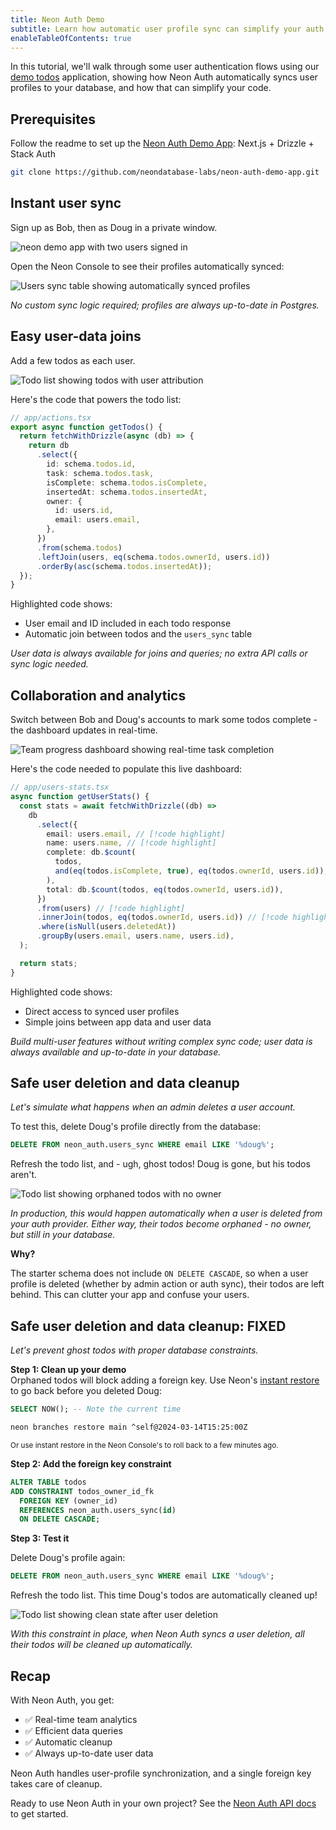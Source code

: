 ```yaml
---
title: Neon Auth Demo
subtitle: Learn how automatic user profile sync can simplify your auth workflow
enableTableOfContents: true
---
```


In this tutorial, we'll walk through some user authentication flows using our [demo todos](https://github.com/neondatabase-labs/neon-auth-demo-app) application, showing how Neon Auth automatically syncs user profiles to your database, and how that can simplify your code.

## Prerequisites

Follow the readme to set up the [Neon Auth Demo App](https://github.com/neondatabase-labs/neon-auth-demo-app): Next.js + Drizzle + Stack Auth

```bash
git clone https://github.com/neondatabase-labs/neon-auth-demo-app.git
```

<Steps>

## Instant user sync

Sign up as Bob, then as Doug in a private window.

![neon demo app with two users signed in ](/docs/guides/neon_auth_demo_new_users.png)

Open the Neon Console to see their profiles automatically synced:

![Users sync table showing automatically synced profiles](/docs/guides/neon_auth_users_sync.png)

*No custom sync logic required; profiles are always up-to-date in Postgres.*

## Easy user-data joins

Add a few todos as each user.

![Todo list showing todos with user attribution](/docs/guides/neon_auth_demo_todos.png)

Here's the code that powers the todo list:

```ts {7-11,14,15} showLineNumbers
// app/actions.tsx
export async function getTodos() {
  return fetchWithDrizzle(async (db) => {
    return db
      .select({
        id: schema.todos.id,
        task: schema.todos.task,
        isComplete: schema.todos.isComplete,
        insertedAt: schema.todos.insertedAt,
        owner: {
          id: users.id,
          email: users.email,
        },
      })
      .from(schema.todos)
      .leftJoin(users, eq(schema.todos.ownerId, users.id))
      .orderBy(asc(schema.todos.insertedAt));
  });
}
```

Highlighted code shows:

- User email and ID included in each todo response
- Automatic join between todos and the `users_sync` table

*User data is always available for joins and queries; no extra API calls or sync logic needed.*

## Collaboration and analytics

Switch between Bob and Doug's accounts to mark some todos complete - the dashboard updates in real-time.

![Team progress dashboard showing real-time task completion](/docs/guides/neon_auth_demo_progress.png)

Here's the code needed to populate this live dashboard:

```ts showLineNumbers
// app/users-stats.tsx
async function getUserStats() {
  const stats = await fetchWithDrizzle((db) =>
    db
      .select({
        email: users.email, // [!code highlight]
        name: users.name, // [!code highlight]
        complete: db.$count(
          todos,
          and(eq(todos.isComplete, true), eq(todos.ownerId, users.id)),
        ),
        total: db.$count(todos, eq(todos.ownerId, users.id)),
      })
      .from(users) // [!code highlight]
      .innerJoin(todos, eq(todos.ownerId, users.id)) // [!code highlight]
      .where(isNull(users.deletedAt))
      .groupBy(users.email, users.name, users.id),
  );

  return stats;
}
```

Highlighted code shows:

- Direct access to synced user profiles
- Simple joins between app data and user data

*Build multi-user features without writing complex sync code; user data is always available and up-to-date in your database.*

## Safe user deletion and data cleanup

_Let's simulate what happens when an admin deletes a user account._

To test this, delete Doug's profile directly from the database:

```sql
DELETE FROM neon_auth.users_sync WHERE email LIKE '%doug%';
```

Refresh the todo list, and - ugh, ghost todos! Doug is gone, but his todos aren't.

![Todo list showing orphaned todos with no owner](/docs/guides/neon_auth_demo_ghosts.png)

*In production, this would happen automatically when a user is deleted from your auth provider. Either way, their todos become orphaned - no owner, but still in your database.*

**Why?**

The starter schema does not include `ON DELETE CASCADE`, so when a user profile is deleted (whether by admin action or auth sync), their todos are left behind. This can clutter your app and confuse your users.

## Safe user deletion and data cleanup: FIXED

_Let's prevent ghost todos with proper database constraints._

**Step 1: Clean up your demo**  
Orphaned todos will block adding a foreign key. Use Neon's [instant restore](/docs/guides/branching-neon-cli#restoring-a-branch-to-its-own-or-another-branchs-history) to go back before you deleted Doug:

```sql
SELECT NOW(); -- Note the current time
```

```bash
neon branches restore main ^self@2024-03-14T15:25:00Z
```

<small>Or use instant restore in the Neon Console's to roll back to a few minutes ago.</small>

**Step 2: Add the foreign key constraint**

```sql
ALTER TABLE todos
ADD CONSTRAINT todos_owner_id_fk
  FOREIGN KEY (owner_id)
  REFERENCES neon_auth.users_sync(id)
  ON DELETE CASCADE;
```

**Step 3: Test it**

Delete Doug's profile again:
```sql
DELETE FROM neon_auth.users_sync WHERE email LIKE '%doug%';
```

Refresh the todo list. This time Doug's todos are automatically cleaned up!

![Todo list showing clean state after user deletion](/docs/guides/neon_auth_demo_no_ghosts.png)

*With this constraint in place, when Neon Auth syncs a user deletion, all their todos will be cleaned up automatically.*

</Steps>

## Recap

With Neon Auth, you get:

- ✅ Real-time team analytics
- ✅ Efficient data queries
- ✅ Automatic cleanup
- ✅ Always up-to-date user data

Neon Auth handles user-profile synchronization, and a single foreign key takes care of cleanup.

Ready to use Neon Auth in your own project? See the [Neon Auth API docs](/docs/guides/neon-auth-api) to get started.
